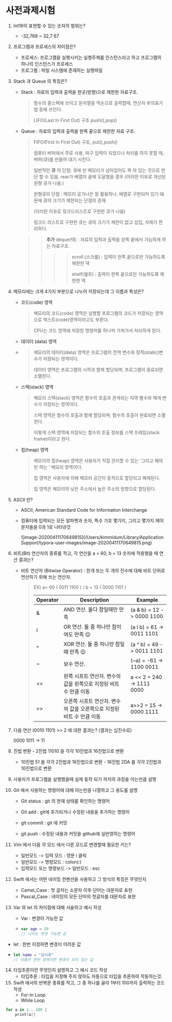 # 사전과제시험





1. Int16이 표현할 수 있는 숫자의 범위는?

   * -32,768 ~ 32,7 67

2. 프로그램과 프로세스의 차이점은?

   * 프로세스: 프로그램을 실행시키는 실행주체를 인스턴스라고 하고 프로그램의 하나의 인스턴스가 프로세스
   * 프로그램 : 파일 시스템에 존재하는 실행파일

3. Stack 과 Queue 의 특징은?

   * Stack : 자료의 입력과 출력을 한곳(방향)으로 제한한 자료구조. 

     > 함수의 콜스택에 쓰이고 문자열을 역순으로 출력할때, 연산자 후의표기법 등에 쓰인다.
     >
     > LIFO(Last In First Out) 구조 push(),pop() 

   * Queue : 자료의 입력과 출력을 한쪽 끝으로 제한한 자료 구조. 

     > FIFO(First In First Out) 구조, put(),push()
     >
     > 컴퓨터 버퍼에서 주로 사용, 마구 입력이 되었으나 처리를 하지 못할 때, 버퍼(큐)를 만들어 대기 시킨다. 
     >
     > 일반적인 **큐** 의 단점: 큐에 빈 메모리가 남아있어도 꽉 차 있는 것으로 판단 할 수 있음. rear가 배열의 끝에 도달했을 경우 (이러한 이유로 개선된 원형 큐가 나옴.)
     >
     > 원형큐의 단점 : 메모리 공가나은 잘 활용하나, 배열로 구현되어 있기 떄문에 큐의 크기가 제한되는 단점이 존재
     >
     > (이러한 이유로 링크드리스트로 구현한 큐가 나옴)
     >
     > 링크드 리스트로 구현한 큐는 큐의 크기가 제한이 없고 삽입, 삭제가 편리하다. 

     > > 
     > >
     > > **추가** deque(덱) : 자료의 입력과 출력을 양쪽 끝에서 가능하게 하는 자료구조. 
     > >
     > > > > scroll (스크롤) : 입력이 한쪽 끝으로만 가능하도록 제한한 덱
     > > > >
     > > > > shelf(쉘프) : 출력이 한쪽 끝으로만 가능하도록 제한한 덱

     

     

4. 메모리에는 크게 4가지 부분으로 나누어 저장되는데 그 이름과 특성은? 

   * 코드(code) 영역

     >  메모리의 코드(code) 영역은 실행할 프로그램의 코드가 저장되는 영역으로 텍스트(code)영역이라고도 부른다.
     >
     > CPU는 코드 영역에 저장된 명령어를 하나씩 가져가서 처리하게 된다. 

   * 데이터 (data) 영역

   * > 메모리의 데이터(data) 영역은 프로그램의 전역 변수와 정적(static)변수가 저장되는 영역이다. 
     >
     > 데이터 영역은 프로그램의 시작과 함께 할당되며, 프로그램이 종료되면 소멸한다.

   * 스택(stack) 영역

     > 메모리 스택(stack) 영역은 함수의 호출과 관게되는 지역 별수와 매개 변수가 저장되는 영역이다.
     >
     > 스택 영역은 함수의 호출과 함께 할당되며, 함수의 호출이 완료되면 소멸한다.
     >
     > 이렇게 스택 영역에 저장되는 함수의 호출 정보를 스택 프레임(stack frame)이라고 한다. 

   * 힙(heap) 영역

     > 메모리의 힙(heap) 영역은 사용자가 직접 관리할 수 있는 '그리고 해야만 하는 ' 메모리 영역이다. 
     >
     > 힙 영역은 사용자에 의해 메모리 공간이 동적으로 할당되고 해제된다. 
     >
     > 힙 영역은 메모리의 낮은 주소에서 높은 주소의 방향으로 할당된다. 

5. ASCII 란?

   * ASCII, American Standard Code for Information Interchange

   * 컴퓨터에 입력되는 모든 알파벳과 숫자, 특수 기호 몇가지, 그리고 몇가지 제어 문자들을 0과 1로 나타낸것

     ![image-20200411170649815](/Users/kimmidum/Library/Application Support/typora-user-images/image-20200411170649815.png)

6. 비트(Bit) 연산자의 종류를 적고, 각 연산을 a = 60, b = 13 숫자에 적용했을 때 연산 결과는?

   * 비트 연산자 (Bitwise Operator) : 한개 또는 두 개의 진수에 대해 비트 단위로 연산하기 위해 쓰는 연산자.

     > EX) a= 60 ( 0011 1100 )  / b = 13 (  0000 1101 )
     >
     > | Operator | Description                                                  | Example                    |
     > | -------- | ------------------------------------------------------------ | -------------------------- |
     > | &        | AND 연산. 둘다 참일때만 만족                                 | (a & b) = 12 -> 0000 1100  |
     > | I        | OR 연산. 둘 중 하나만 참이여도 만족 😌                        | (a I b) =  61 -> 0011 1101 |
     > | ^        | XOR 연산. 둘 중 하나만 참일 때 만족 😌                        | (a ^ b) = 49 -> 0011 1101  |
     > | ~        | 보수 연산.                                                   | (~a) = -61 -> 1100 0011    |
     > | <<       | 왼쪽 시프트 연산자. 변수의 값을 왼쪽으로 지정된 비트 수 만큼 이동 | a << 2 = 240 -> 1111 0000  |
     > | >>       | 오른쪽 시프트 연산자. 변수의 값을 오른쪽으로 지정된 비트 수 만큼 이동 | a>>2 = 15 -> 0000 1111     |

7. 다음 연산 (0010 1101) >> 2 에 대한 결과는? (결과는 십진수로)

   0000 1011 ->  11

   

8.  진법 변환
    \- 2진법 11010 을 각각 10진법과 16진법으로 변환 

    - 10진법 51 을 각각 2진법과 16진법으로 변환
    \- 16진법 2DA 를 각각 2진법과 10진법으로 변환

9. 사용자가 프로그램을 실행했을때 실제 동작 되기 까지의 과정을 아는만큼 설명



10. Git 에서 사용하는 명령어에 대해  아는만큼 나열하고 그 용도를 설명

    * Git status : git 의 현재 상태를 확인하는 명령어

    * Git add : git에 추가되거나 수정된 내용을 추가하는 명령어

    * git commit : git 에 커밋

    * git push : 수정된 내용과 커밋을 github에 실반영하는 명령어 

      

11. Vim 에서 다음 각 모드 에서 다른 모드로 변경할때 필요한 키는?

    * 일반모드 -> 입력 모드 : 영문 i 클릭
    * 일반모드 -> 명령모드 : colon(:)
    * 입력모드 또는 명령보드 -> 일반모드 : esc

    

12. Swift 에서는 어떤 네이밍 컨벤션을 사용하고 그 방식의 특징은 무엇인지

    * Camel_Case : 첫 글자는 소문자 이후 단어는 대문자로 표현
    * Pascal_Case : 네이밍의 모든 단어의 첫글자를 대문자로 표현

    

13. Var 와 let 의 차이점에 대해 서술하고 예시 작성

    * Var : 변경이 가능한 값 

    * ```swift
      var age = 29
      // 나이는 변경 가능한 값
      ```

   * let : 한번 지정하면 변경이 어려운 값

   * ```swift
     let name = "김시루"
     // 이름은 한번 정해지면 변경이 되지 않는 값
     ```

     

14. 타입추론이란 무엇인지 설명하고 그 예시 코드 작성
    * 타입추론 : 타입을 지정해 주지 않아도 자동으로 타입을 추론하여 작동하는것.
15. Swift 에서의 반복문 종류를 적고, 그 중 하나를 골라 1부터 100까지 출력하는 코드 작성
    * For-In Loop
    * While Loop

```swift
for a in 1...100 {
    print(a)}
```



